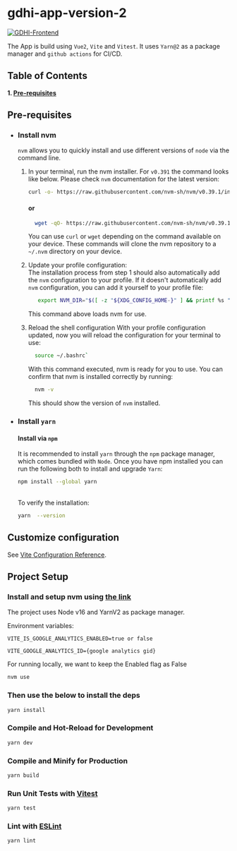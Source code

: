 # gdhi-app-version-2

[![GDHI-Frontend](https://github.com/healthenabled/gdhi-app-version2/actions/workflows/build.yml/badge.svg?branch=main)](https://github.com/healthenabled/gdhi-app-version2/actions/workflows/build.yml)

The App is build using `Vue2`, `Vite` and `Vitest`.
It uses `Yarn@2` as a package manager and `github actions` for CI/CD.

## Table of Contents

**1. [Pre-requisites](#pre-requisites)**

## Pre-requisites

- ### Install nvm

  `nvm` allows you to quickly install and use different versions of `node` via the
  command line.

  1.  In your terminal, run the nvm installer.
      For `v0.391` the command looks like below. Please check `nvm` documentation for the latest version:

      ```sh
      curl -o- https://raw.githubusercontent.com/nvm-sh/nvm/v0.39.1/install.sh | bash
      ```

      #### or

      ```sh
        wget -qO- https://raw.githubusercontent.com/nvm-sh/nvm/v0.39.1/install.sh | bash
      ```

      You can use `curl` or `wget` depending on the command available on your device.
      These commands will clone the nvm repository to a `~/.nvm` directory on your device.

  2.  Update your profile configuration:<br/>
      The installation process from step 1 should also automatically add the `nvm` configuration to your profile.
      If it doesn't automatically add `nvm` configuration, you can add it yourself to your profile file:

      ```sh
         export NVM_DIR="$([ -z "${XDG_CONFIG_HOME-}" ] && printf %s "${HOME}/.nvm" || printf %s "${XDG_CONFIG_HOME}/nvm")" [ -s "$NVM_DIR/nvm.sh" ] && \. "$NVM_DIR/nvm.sh"
      ```

      This command above loads nvm for use.

  3.  Reload the shell configuration
      With your profile configuration updated, now you will reload the configuration for your terminal to use:

      ```sh
        source ~/.bashrc`
      ```

      With this command executed, nvm is ready for you to use. You can confirm that nvm is installed correctly by running:

      ```sh
        nvm -v
      ```

      This should show the version of `nvm` installed.

- ### Install `yarn`

  #### Install via `npm`

  It is recommended to install `yarn` through the `npm` package manager, which comes bundled with `Node`.
  Once you have npm installed you can run the following both to install and upgrade `Yarn`:

  ```sh
  npm install --global yarn
  ```

  <br/> To verify the installation:

  ```sh
  yarn  --version
  ```

## Customize configuration

See [Vite Configuration Reference](https://vitejs.dev/config/).

## Project Setup

### Install and setup nvm using [the link](https://github.com/nvm-sh/nvm#installing-and-updating)

The project uses Node v16 and YarnV2 as package manager.

Environment variables:

`VITE_IS_GOOGLE_ANALYTICS_ENABLED=true or false`

`VITE_GOOGLE_ANALYTICS_ID={google analytics gid}`

For running locally, we want to keep the Enabled flag as False

```sh
nvm use
```

### Then use the below to install the deps

```sh
yarn install
```

### Compile and Hot-Reload for Development

```sh
yarn dev
```

### Compile and Minify for Production

```sh
yarn build
```

### Run Unit Tests with [Vitest](https://vitest.dev/)

```sh
yarn test
```

### Lint with [ESLint](https://eslint.org/)

```sh
yarn lint
```
